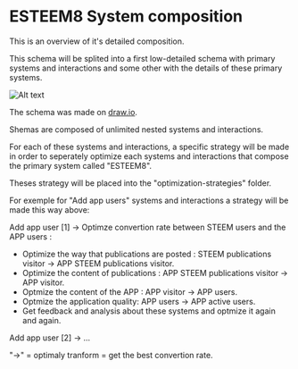 # ESTEEM8 System composition
This is an overview of it's detailed composition.

This schema will be splited into a first low-detailed schema with primary systems and interactions and some other with the details of these primary systems.

![Alt text](https://github.com/esteem8app/esteem8app.github.io/blob/master/docs/work-the-system/definition/ESTEEM8%20System%20overview.png?raw=true "ESTEEM8 System composition")

The schema was made on [draw.io](https://www.draw.io/).

Shemas are composed of unlimited nested systems and interactions.

For each of these systems and interactions, a specific strategy will be made in order to seperately optimize each systems and interactions that compose the primary system called "ESTEEM8".

Theses strategy will be placed into the "optimization-strategies" folder.

For exemple for "Add app users" systems and interactions a strategy will be made this way above:

Add app user [1] -> Optimze convertion rate between STEEM users and the APP users :
 * Optimize the way that publications are posted : STEEM publications visitor -> APP STEEM publications visitor.
 * Optimize the content of publications : APP STEEM publications visitor -> APP visitor.
 * Optmize the content of the APP : APP visitor -> APP users.
 * Optmize the application quality: APP users -> APP active users.
 * Get feedback and analysis about these systems and optmize it again and again.
 
Add app user [2] -> ...

"->" = optimaly tranform = get the best convertion rate.

